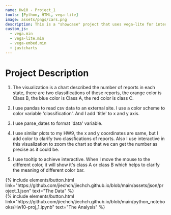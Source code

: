 ```yaml
---
name: Hw10 - Project_1
tools: [Python, HTML, vega-lite]
image: assets/pngs/cars.png
description: This is a "showcase" project that uses vega-lite for interactive viz!
custom_js:
  - vega.min
  - vega-lite.min
  - vega-embed.min
  - justcharts
---
```



# Project Description

1. The visualization is a chart described the number of reports in each state, there are two classifications of these reports, the orange color is Class B, the blue color is Class A, the red color is class C.

2. I use pandas to read csv data to an external site. I use a color scheme to color variable 'classification'. And I add 'title' to x and y axis.

3. I use parse_dates to format 'data' variable.

4. I use similar plots to my HW9, the x and y coordinates are same, but I add color to clarify two classfications of reports. Also I use interactive in this visualization to zoom the chart so that we can get the number as precise as it could be.

5. I use tooltip to achieve interactive. When I move the mouse to the different color, it will show it's class A or class B which helps to clarify the meaning of different color bar.

<vegachart schema-url="{{ site.baseurl }}/assets/json/project_1.json" style="width: 100%"></vegachart>

<!-- these are written in a combo of html and liquid --> 

<div class="left">
{% include elements/button.html link="https://github.com/jiechch/jiechch.github.io/blob/main/assets/json/project_1.json" text="The Data" %}
</div>

<div class="right">
{% include elements/button.html link="https://github.com/jiechch/jiechch.github.io/blob/main/python_notebooks/Hw10-proj_1.ipynb" text="The Analysis" %}
</div>

